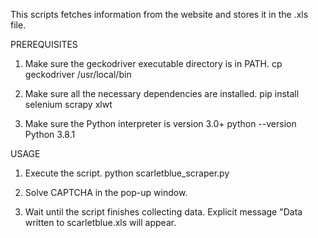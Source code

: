 This scripts fetches information from the website and stores it in the .xls file.

PREREQUISITES

1. Make sure the geckodriver executable directory is in PATH.
cp geckodriver /usr/local/bin

2. Make sure all the necessary dependencies are installed.
pip install selenium scrapy xlwt

3. Make sure the Python interpreter is version 3.0+
python --version
Python 3.8.1

USAGE

1. Execute the script.
python scarletblue_scraper.py

2. Solve CAPTCHA in the pop-up window.

3. Wait until the script finishes collecting data. 
Explicit message "Data written to scarletblue.xls will appear.

